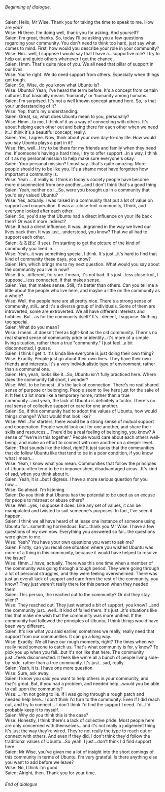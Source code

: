 <!DOCTYPE html>
<html>
<body>

<h6>Beginning of dialogue.</h6>
<p>Saien: Hello, Mr Wise. Thank you for taking the time to speak to me. How are you?
<br>Wise: Hi there. I'm doing well, thank you for asking. And yourself?
<br>Saien: I'm great, thanks. So, today I'll be asking you a few questions regarding your community. You don't need to think too hard, just say what comes to mind. First, how would you describe your role in your community?
<br>Wise: Hm...well, I suppose I would say that I have a...supportive role? I try to help out and guide others whenever I get the chance.
<br>Saien: Hmm. That's quite nice of you. We all need that pillar of support in our lives.
<br>Wise: You're right. We do need support from others. Especially when things get tough.
<br>Saien: So, Wise, do you know what Ubuntu is?
<br>Wise: Ubuntu? Yeah, I've heard the term before. It's a concept from certain cultures that basically means 'humanity' or 'humanity among humans'.
<br>Saien: I'm surprised. It's not a well known concept around here. So, is that your understanding of it?
<br>Wise: Yep, that's my understanding.
<br>Saien: Great, so, what does Ubuntu mean to you, personally?
<br>Wise: Hmm...to me, I think of it as a way of connecting with others. It's about helping each other out and being there for each other when we need it...I think it's a beautiful concept, really.
<br>Saien: Yes, I agree. Now, think about your own day-to-day life. How would you say Ubuntu plays a part in it?
<br>Wise: Hm, well...I try to be there for my friends and family when they need me. If someone's having a hard time, I try to offer support...In a way, I think of it as my personal mission to help make sure everyone's okay.
<br>Saien: Your personal mission? I must say...that's quite amazing. More people should try to be like you. It's a shame most have forgotten how important a community is.
<br>Wise: Yeah ... it really is. I think in today's society people have become more disconnected from one another...and I don't think that's a good thing.
<br>Saien: Yeah, neither do I...So, were you brought up in a community that you'd say valued Ubuntu?
<br>Wise: Yes, actually. I was raised in a community that put a lot of value on support and cooperation. It was a...close-knit community, I think, and everyone looked after each other.
<br>Saien: So, you'd say that Ubuntu had a direct influence on your life back then? Or was it more indirect?
<br>Wise: It had a direct influence. It was...ingrained in the way we lived our lives back then. It was just...understood, you know? That we all had to support each other.
<br>Saien: なるほど (I see). I'm starting to get the picture of the kind of community you lived in...
<br>Wise: Yeah...it was something special, I think. It's just...it's hard to find that kind of community these days, you know?
<br>Saien: Hm, which brings me to my next question. What would you say about the community you live in now?
<br>Wise: It's...different, for sure. I mean, it's not bad. It's just...less close-knit, I suppose...less connected, if that makes sense.
<br>Saien: Yes, that makes sense. Still, it's better than others. Can you tell me a little about the people who live here, and maybe a little on the community as a whole?
<br>Wise: Well, the people here are all pretty nice. There's a strong sense of community, still...and it's a diverse group of individuals. Some of them are introverted, some are extroverted. We all have different interests and hobbies. But...as for the community itself? It's...decent, I suppose. Nothing too special.
<br>Saien: What do you mean?
<br>Wise: I mean...it doesn't feel as tight-knit as the old community. There's no real shared sense of community pride or identity...it's more of a simple living situation, rather than a true "community." I just feel...a bit disconnected, I guess.
<br>Saien: I think I get it. It's kinda like everyone is just doing their own thing?
<br>Wise: Exactly. People just go about their own lives. They have their own friends and interests. It's a very individualistic type of environment, rather than a communal one.
<br>Saien: Hm, yeah, looks like it...So, Ubuntu isn't fully practiced here. Where does the community fall short, I wonder?
<br>Wise: Well, to be honest...it's the lack of connection. There's no real shared sense of purpose or belonging. People seem to live here just for the sake of it. It feels a lot more like a temporary home, rather than a true community...and yeah, the lack of Ubuntu is definitely a factor. There's no real sense of collective support or care for one another.
<br>Saien: So, if this community had to adopt the values of Ubuntu, how would things change? What would that look like?
<br>Wise: Well...for starters, there would be a strong sense of mutual support and cooperation. People would look out for one another, and share their skills and resources... There'd be a real feeling of belonging, you know? A sense of "we're in this together." People would care about each others well-being, and make an effort to connect with one another on a deeper level.
<br>Saien: That sounds like the ideal, right? It just sucks that the communities that do follow Ubuntu like that tend to be in a poor condition, if you know what I mean...
<br>Wise: Yeah, I know what you mean. Communities that follow the principles of Ubuntu often tend to be in impoverished, disadvantaged areas...It's kind of sad, when you think about it.
<br>Saien: Yeah, it is...but I digress. I have a more serious question for you now...
<br>Wise: Go ahead. I'm listening.
<br>Saien: Do you think that Ubuntu has the potential to be used as an excuse for people to mistreat or abuse others?
<br>Wise: Well...yes, I suppose it does. Like any set of values, it can be manipulated and twisted to suit someone's purposes. In fact, I've seen it happen.
<br>Saien: I think we all have heard of at lease one instance of someone using Ubuntu for...something horrendous. But...thank you Mr Wise. I have a few questions of my own now. Everything you answered so far...the questions were given to me.
<br>Wise: Yeah? You have your own questions you want to ask me?
<br>Saien: Firstly, can you recall one situation where you wished Ubuntu was more of a thing in this community, because it would have helped to resolve the issue?
<br>Wise: Hmm...I have, actually. There was this one time when a member of the community was going through a tough period. They were going through a lot of personal struggles, and they were feeling overwhelmed. There was just an overall lack of support and care from the rest of the community, you know? They just weren't really there for this person when they needed them.
<br>Saien: This person, the reached out to the community? Or did they stay silent?
<br>Wise: They reached out. They just wanted a bit of support, you know?...and the community just...well...It kind of failed them. It's just...it's situations like this that make me wish that the community was more unified. If the community had followed the principles of Ubuntu, I think things would have been very different.
<br>Saien: It's like what you said earlier, sometimes we really, really need that support from our communities. It can go a long way.
<br>Wise: Exactly. We all have our rough moments, right? The times when we really need someone to catch us. That's what community is for, y'know? To pick you up when you fall...but it's not like that here. The community just...feels disconnected. It feels like we're all a bunch of people living side-by-side, rather than a true community. It's just...sad, really.
<br>Saien: Yeah, it is. I have one more question.
<br>Wise: Sure, ask away.
<br>Saien: I know you said you want to help others in your community, and that's great. But, if you had a problem, and needed help...would you be able to call upon the community?
<br>Wise: ...I'm not going to lie. If I was going through a rough patch and needed help here...I don't think I'd turn to the community. Even if I did reach out, and try to connect....I don't think I'd find the support I need. I'd...I'd probably keep it to myself.
<br>Saien: Why do you think this is the case?
<br>Wise: Honestly, I think there's a lack of collective pride. Most people here are only concerned with themselves...and it's not really a judgement thing. It's just the way they're wired. They're not really the type to reach out or connect with others. And even if they did, I don't think they'd follow the traditional values of Ubuntu...So yeah. I just...don't think I'd find support here.
<br>Saien: Mr Wise, you've given me a lot of insight into the short comings of this community in terms of Ubuntu. I'm very grateful. Is there anything else you want to add before we leave?
<br>Wise: No, I think I'm good.
<br>Saien: Alright, then. Thank you for your time.</p>
<h6>End of dialogue</h6>

</body>
</html>
